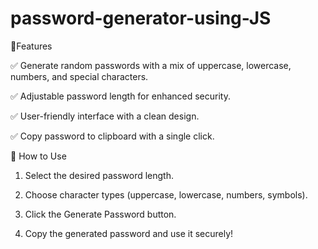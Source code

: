 # password-generator-using-JS
🚀Features

✅ Generate random passwords with a mix of uppercase, lowercase, numbers, and special characters.

✅ Adjustable password length for enhanced security.

✅ User-friendly interface with a clean design.

✅ Copy password to clipboard with a single click.

📌 How to Use

1. Select the desired password length.

2. Choose character types (uppercase, lowercase, numbers, symbols).

3. Click the Generate Password button.

4. Copy the generated password and use it securely!

